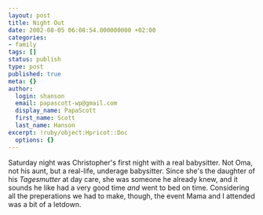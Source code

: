 ```yaml
---
layout: post
title: Night Out
date: 2002-08-05 06:08:54.000000000 +02:00
categories:
- family
tags: []
status: publish
type: post
published: true
meta: {}
author:
  login: shanson
  email: papascott-wp@gmail.com
  display_name: PapaScott
  first_name: Scott
  last_name: Hanson
excerpt: !ruby/object:Hpricot::Doc
  options: {}
---
```

<p>Saturday night was Christopher's first night with a real babysitter. Not Oma, not his aunt, but a real-life, underage babysitter. Since she's the daughter of his <i>Tagesmutter</i> at day care, she was someone he already knew, and it sounds he like had a very good time <i>and</i> went to bed on time. Considering all the preperations we had to make, though, the event Mama and I attended was a bit of a letdown.</p>
